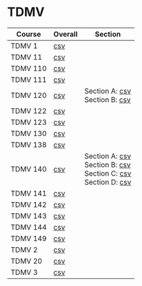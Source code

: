 # TDMV

| Course | Overall | Section |
| ------ | ------- | ------- |
| TDMV 1 | [csv](https://github.com/UCSD-Historical-Enrollment-Data/2024Spring/blob/main/overall/TDMV%201.csv) |  |
| TDMV 11 | [csv](https://github.com/UCSD-Historical-Enrollment-Data/2024Spring/blob/main/overall/TDMV%2011.csv) |  |
| TDMV 110 | [csv](https://github.com/UCSD-Historical-Enrollment-Data/2024Spring/blob/main/overall/TDMV%20110.csv) |  |
| TDMV 111 | [csv](https://github.com/UCSD-Historical-Enrollment-Data/2024Spring/blob/main/overall/TDMV%20111.csv) |  |
| TDMV 120 | [csv](https://github.com/UCSD-Historical-Enrollment-Data/2024Spring/blob/main/overall/TDMV%20120.csv) | Section A: [csv](https://github.com/UCSD-Historical-Enrollment-Data/2024Spring/blob/main/section/TDMV%20120_A.csv)<br>Section B: [csv](https://github.com/UCSD-Historical-Enrollment-Data/2024Spring/blob/main/section/TDMV%20120_B.csv) |
| TDMV 122 | [csv](https://github.com/UCSD-Historical-Enrollment-Data/2024Spring/blob/main/overall/TDMV%20122.csv) |  |
| TDMV 123 | [csv](https://github.com/UCSD-Historical-Enrollment-Data/2024Spring/blob/main/overall/TDMV%20123.csv) |  |
| TDMV 130 | [csv](https://github.com/UCSD-Historical-Enrollment-Data/2024Spring/blob/main/overall/TDMV%20130.csv) |  |
| TDMV 138 | [csv](https://github.com/UCSD-Historical-Enrollment-Data/2024Spring/blob/main/overall/TDMV%20138.csv) |  |
| TDMV 140 | [csv](https://github.com/UCSD-Historical-Enrollment-Data/2024Spring/blob/main/overall/TDMV%20140.csv) | Section A: [csv](https://github.com/UCSD-Historical-Enrollment-Data/2024Spring/blob/main/section/TDMV%20140_A.csv)<br>Section B: [csv](https://github.com/UCSD-Historical-Enrollment-Data/2024Spring/blob/main/section/TDMV%20140_B.csv)<br>Section C: [csv](https://github.com/UCSD-Historical-Enrollment-Data/2024Spring/blob/main/section/TDMV%20140_C.csv)<br>Section D: [csv](https://github.com/UCSD-Historical-Enrollment-Data/2024Spring/blob/main/section/TDMV%20140_D.csv) |
| TDMV 141 | [csv](https://github.com/UCSD-Historical-Enrollment-Data/2024Spring/blob/main/overall/TDMV%20141.csv) |  |
| TDMV 142 | [csv](https://github.com/UCSD-Historical-Enrollment-Data/2024Spring/blob/main/overall/TDMV%20142.csv) |  |
| TDMV 143 | [csv](https://github.com/UCSD-Historical-Enrollment-Data/2024Spring/blob/main/overall/TDMV%20143.csv) |  |
| TDMV 144 | [csv](https://github.com/UCSD-Historical-Enrollment-Data/2024Spring/blob/main/overall/TDMV%20144.csv) |  |
| TDMV 149 | [csv](https://github.com/UCSD-Historical-Enrollment-Data/2024Spring/blob/main/overall/TDMV%20149.csv) |  |
| TDMV 2 | [csv](https://github.com/UCSD-Historical-Enrollment-Data/2024Spring/blob/main/overall/TDMV%202.csv) |  |
| TDMV 20 | [csv](https://github.com/UCSD-Historical-Enrollment-Data/2024Spring/blob/main/overall/TDMV%2020.csv) |  |
| TDMV 3 | [csv](https://github.com/UCSD-Historical-Enrollment-Data/2024Spring/blob/main/overall/TDMV%203.csv) |  |
